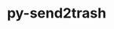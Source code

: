 ---
title: "py-send2trash"
layout: cache
categories: [package, develop]
meta: {"compilers": ["gcc@=11.1.0", "gcc@=11.4.0", "gcc@=9.4.0", "oneapi@=2024.2.1"], "num_specs": 39, "num_specs_by_stack": {"data-vis-sdk": 6, "e4s": 5, "e4s-neoverse-v2": 6, "e4s-neoverse_v1": 2, "e4s-oneapi": 18, "e4s-power": 2, "root": 39}, "oss": ["ubuntu20.04", "ubuntu22.04"], "platforms": ["linux"], "stacks": ["data-vis-sdk", "e4s", "e4s-neoverse-v2", "e4s-neoverse_v1", "e4s-oneapi", "e4s-power", "root"], "targets": ["neoverse_v1", "neoverse_v2", "ppc64le", "x86_64_v3"], "versions": ["1.8.3"]}
spec_details: [{"compiler": "oneapi@=2024.2.1", "hash": "26pnbinv2pzirctaouond75e6d5eqfpm", "os": "ubuntu22.04", "platform": "linux", "size": "-", "stacks": ["e4s-oneapi", "root"], "target": "x86_64_v3", "variants": ["build_system=python_pip"], "versions": ["1.8.3"]}, {"compiler": "oneapi@=2024.2.1", "hash": "3fgnotcody3l44t75nugg2kyol6xhbml", "os": "ubuntu22.04", "platform": "linux", "size": "-", "stacks": ["e4s-oneapi", "root"], "target": "x86_64_v3", "variants": ["build_system=python_pip"], "versions": ["1.8.3"]}, {"compiler": "oneapi@=2024.2.1", "hash": "3kpjspunzds5acpopjrxm27shns5px7d", "os": "ubuntu22.04", "platform": "linux", "size": "-", "stacks": ["e4s-oneapi", "root"], "target": "x86_64_v3", "variants": ["build_system=python_pip"], "versions": ["1.8.3"]}, {"compiler": "gcc@=11.4.0", "hash": "4aha4fnjuvh2ce4s4ipmxlgs7tfcvccu", "os": "ubuntu22.04", "platform": "linux", "size": "-", "stacks": ["e4s-neoverse_v1", "root"], "target": "neoverse_v1", "variants": ["build_system=python_pip"], "versions": ["1.8.3"]}, {"compiler": "oneapi@=2024.2.1", "hash": "5wucitmwbawe3h5wenu2w4l7e72mavbl", "os": "ubuntu22.04", "platform": "linux", "size": "-", "stacks": ["e4s-oneapi", "root"], "target": "x86_64_v3", "variants": ["build_system=python_pip"], "versions": ["1.8.3"]}, {"compiler": "gcc@=11.1.0", "hash": "cal4kgpdeyum35a5ixcnphmlken5l3eg", "os": "ubuntu20.04", "platform": "linux", "size": "-", "stacks": ["data-vis-sdk", "root"], "target": "x86_64_v3", "variants": ["build_system=python_pip"], "versions": ["1.8.3"]}, {"compiler": "gcc@=11.4.0", "hash": "ccl3jrjfzplpuuzjmt743r4kbdau3idh", "os": "ubuntu22.04", "platform": "linux", "size": "-", "stacks": ["e4s", "root"], "target": "x86_64_v3", "variants": ["build_system=python_pip"], "versions": ["1.8.3"]}, {"compiler": "oneapi@=2024.2.1", "hash": "ccq7azslh2x5ebomp7fbnvpnp2qeqnj5", "os": "ubuntu22.04", "platform": "linux", "size": "-", "stacks": ["e4s-oneapi", "root"], "target": "x86_64_v3", "variants": ["build_system=python_pip"], "versions": ["1.8.3"]}, {"compiler": "oneapi@=2024.2.1", "hash": "dqsjs3je6m7stzavzjlp4auiou56crwc", "os": "ubuntu22.04", "platform": "linux", "size": "-", "stacks": ["e4s-oneapi", "root"], "target": "x86_64_v3", "variants": ["build_system=python_pip"], "versions": ["1.8.3"]}, {"compiler": "gcc@=11.4.0", "hash": "ey7oddi5yhe757bhsdklwbabnf4wph5w", "os": "ubuntu22.04", "platform": "linux", "size": "-", "stacks": ["e4s", "root"], "target": "x86_64_v3", "variants": ["build_system=python_pip"], "versions": ["1.8.3"]}, {"compiler": "oneapi@=2024.2.1", "hash": "f2vwfbmru4jfqix5ghp7zagi36ohffhx", "os": "ubuntu22.04", "platform": "linux", "size": "-", "stacks": ["e4s-oneapi", "root"], "target": "x86_64_v3", "variants": ["build_system=python_pip"], "versions": ["1.8.3"]}, {"compiler": "oneapi@=2024.2.1", "hash": "fultw3vftftmnkei2rxqzks6whlbbe6b", "os": "ubuntu22.04", "platform": "linux", "size": "-", "stacks": ["e4s-oneapi", "root"], "target": "x86_64_v3", "variants": ["build_system=python_pip"], "versions": ["1.8.3"]}, {"compiler": "gcc@=11.4.0", "hash": "g3i6kjbcj4oml26ydxtx6ari3nmsogct", "os": "ubuntu22.04", "platform": "linux", "size": "-", "stacks": ["e4s-neoverse-v2", "root"], "target": "neoverse_v2", "variants": ["build_system=python_pip"], "versions": ["1.8.3"]}, {"compiler": "gcc@=11.4.0", "hash": "ghffugn2adihgvb5tlbn373hlfquqrll", "os": "ubuntu22.04", "platform": "linux", "size": "-", "stacks": ["e4s", "root"], "target": "x86_64_v3", "variants": ["build_system=python_pip"], "versions": ["1.8.3"]}, {"compiler": "oneapi@=2024.2.1", "hash": "gudpyigc7zoxcl6h6yagsvtvtgykdmta", "os": "ubuntu22.04", "platform": "linux", "size": "-", "stacks": ["e4s-oneapi", "root"], "target": "x86_64_v3", "variants": ["build_system=python_pip"], "versions": ["1.8.3"]}, {"compiler": "gcc@=11.4.0", "hash": "hksbaoksdwwxpamf5a2b7wgdxixjrh5q", "os": "ubuntu22.04", "platform": "linux", "size": "-", "stacks": ["e4s-neoverse_v1", "root"], "target": "neoverse_v1", "variants": ["build_system=python_pip"], "versions": ["1.8.3"]}, {"compiler": "gcc@=11.1.0", "hash": "iib2mayeazft33vgzqm4swqllfjolzep", "os": "ubuntu20.04", "platform": "linux", "size": "-", "stacks": ["data-vis-sdk", "root"], "target": "x86_64_v3", "variants": ["build_system=python_pip"], "versions": ["1.8.3"]}, {"compiler": "oneapi@=2024.2.1", "hash": "j4dc5hrzfgzlek7c37uawc63awvefqzi", "os": "ubuntu22.04", "platform": "linux", "size": "-", "stacks": ["e4s-oneapi", "root"], "target": "x86_64_v3", "variants": ["build_system=python_pip"], "versions": ["1.8.3"]}, {"compiler": "oneapi@=2024.2.1", "hash": "jwxrhway4rzejpnp6iupipsylxqau4hl", "os": "ubuntu22.04", "platform": "linux", "size": "-", "stacks": ["e4s-oneapi", "root"], "target": "x86_64_v3", "variants": ["build_system=python_pip"], "versions": ["1.8.3"]}, {"compiler": "oneapi@=2024.2.1", "hash": "l3o7cwvl4qkanlyfnvn3j4f2uoolhkia", "os": "ubuntu22.04", "platform": "linux", "size": "-", "stacks": ["e4s-oneapi", "root"], "target": "x86_64_v3", "variants": ["build_system=python_pip"], "versions": ["1.8.3"]}, {"compiler": "gcc@=11.4.0", "hash": "l4uz5ncr5xwjcco6pehyuaxqdp4dn6he", "os": "ubuntu22.04", "platform": "linux", "size": "-", "stacks": ["e4s", "root"], "target": "x86_64_v3", "variants": ["build_system=python_pip"], "versions": ["1.8.3"]}, {"compiler": "gcc@=11.4.0", "hash": "meledazhxriwd3m6ud2xeplzw3yd2y5t", "os": "ubuntu22.04", "platform": "linux", "size": "-", "stacks": ["e4s-neoverse-v2", "root"], "target": "neoverse_v2", "variants": ["build_system=python_pip"], "versions": ["1.8.3"]}, {"compiler": "gcc@=11.4.0", "hash": "mwcqfxshxghcdxywmq7ioe7gsw3zkcsh", "os": "ubuntu22.04", "platform": "linux", "size": "-", "stacks": ["e4s-neoverse-v2", "root"], "target": "neoverse_v2", "variants": ["build_system=python_pip"], "versions": ["1.8.3"]}, {"compiler": "oneapi@=2024.2.1", "hash": "nqvug5olw6dmv7mejitm2ib4rxxr25ui", "os": "ubuntu22.04", "platform": "linux", "size": "-", "stacks": ["e4s-oneapi", "root"], "target": "x86_64_v3", "variants": ["build_system=python_pip"], "versions": ["1.8.3"]}, {"compiler": "gcc@=11.4.0", "hash": "olgfp2eh3um7rhnzjj2qdrehlpqiwfdt", "os": "ubuntu22.04", "platform": "linux", "size": "-", "stacks": ["e4s", "root"], "target": "x86_64_v3", "variants": ["build_system=python_pip"], "versions": ["1.8.3"]}, {"compiler": "gcc@=11.1.0", "hash": "owhqknf3j4mmyogqnwmi63rvs7rjsdcm", "os": "ubuntu20.04", "platform": "linux", "size": "-", "stacks": ["data-vis-sdk", "root"], "target": "x86_64_v3", "variants": ["build_system=python_pip"], "versions": ["1.8.3"]}, {"compiler": "gcc@=9.4.0", "hash": "py5h2w7ynaaloaia6cpkdasnnzzy5ns6", "os": "ubuntu20.04", "platform": "linux", "size": "-", "stacks": ["e4s-power", "root"], "target": "ppc64le", "variants": ["build_system=python_pip"], "versions": ["1.8.3"]}, {"compiler": "gcc@=11.1.0", "hash": "qvaqjydu5cjy764pzji2e5pvibwu6353", "os": "ubuntu20.04", "platform": "linux", "size": "-", "stacks": ["data-vis-sdk", "root"], "target": "x86_64_v3", "variants": ["build_system=python_pip"], "versions": ["1.8.3"]}, {"compiler": "gcc@=11.4.0", "hash": "r33gtviv66ozoxdnnkvudjz5uzrx7hsa", "os": "ubuntu22.04", "platform": "linux", "size": "-", "stacks": ["e4s-neoverse-v2", "root"], "target": "neoverse_v2", "variants": ["build_system=python_pip"], "versions": ["1.8.3"]}, {"compiler": "oneapi@=2024.2.1", "hash": "r5dxboxoo2uq7puqiut5xazcigywfpqi", "os": "ubuntu22.04", "platform": "linux", "size": "-", "stacks": ["e4s-oneapi", "root"], "target": "x86_64_v3", "variants": ["build_system=python_pip"], "versions": ["1.8.3"]}, {"compiler": "gcc@=11.4.0", "hash": "slvtaklm5l7tevsdvurepqtofewzt4en", "os": "ubuntu22.04", "platform": "linux", "size": "-", "stacks": ["e4s-neoverse-v2", "root"], "target": "neoverse_v2", "variants": ["build_system=python_pip"], "versions": ["1.8.3"]}, {"compiler": "gcc@=11.4.0", "hash": "tz4gm7l4nvvyqrexjjejwpnpo3eeblg2", "os": "ubuntu22.04", "platform": "linux", "size": "-", "stacks": ["e4s-neoverse-v2", "root"], "target": "neoverse_v2", "variants": ["build_system=python_pip"], "versions": ["1.8.3"]}, {"compiler": "gcc@=11.1.0", "hash": "tztwtfdl4royfqhstuxmbzbn6vwvgtcb", "os": "ubuntu20.04", "platform": "linux", "size": "-", "stacks": ["data-vis-sdk", "root"], "target": "x86_64_v3", "variants": ["build_system=python_pip"], "versions": ["1.8.3"]}, {"compiler": "oneapi@=2024.2.1", "hash": "unu5nfsppcihmthq7wptrr35zy5yijvc", "os": "ubuntu22.04", "platform": "linux", "size": "-", "stacks": ["e4s-oneapi", "root"], "target": "x86_64_v3", "variants": ["build_system=python_pip"], "versions": ["1.8.3"]}, {"compiler": "gcc@=11.1.0", "hash": "wcdr6ubgobgqtdil77y5qev2i5bxnlq5", "os": "ubuntu20.04", "platform": "linux", "size": "-", "stacks": ["data-vis-sdk", "root"], "target": "x86_64_v3", "variants": ["build_system=python_pip"], "versions": ["1.8.3"]}, {"compiler": "oneapi@=2024.2.1", "hash": "x55b7pg65nvoti3wzk62wokz2tm5e43g", "os": "ubuntu22.04", "platform": "linux", "size": "-", "stacks": ["e4s-oneapi", "root"], "target": "x86_64_v3", "variants": ["build_system=python_pip"], "versions": ["1.8.3"]}, {"compiler": "gcc@=9.4.0", "hash": "zk4q55uvzo7tsfr45pqgds23swut7szz", "os": "ubuntu20.04", "platform": "linux", "size": "-", "stacks": ["e4s-power", "root"], "target": "ppc64le", "variants": ["build_system=python_pip"], "versions": ["1.8.3"]}, {"compiler": "oneapi@=2024.2.1", "hash": "ztrx3aei6tgopwgqcievppyv7cydur37", "os": "ubuntu22.04", "platform": "linux", "size": "-", "stacks": ["e4s-oneapi", "root"], "target": "x86_64_v3", "variants": ["build_system=python_pip"], "versions": ["1.8.3"]}, {"compiler": "oneapi@=2024.2.1", "hash": "ztuu7nvi3p7tde6sbqtrqd5sbximmzij", "os": "ubuntu22.04", "platform": "linux", "size": "-", "stacks": ["e4s-oneapi", "root"], "target": "x86_64_v3", "variants": ["build_system=python_pip"], "versions": ["1.8.3"]}]
---